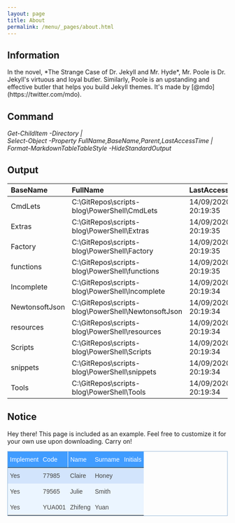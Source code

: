 ```yaml
---
layout: page
title: About
permalink: /menu/_pages/about.html
---
```


## Information

<p class="lead">In the novel, *The Strange Case of Dr. Jekyll and Mr. Hyde*, Mr. Poole is Dr. Jekyll's virtuous and loyal butler. Similarly, Poole is an upstanding and effective butler that helps you build Jekyll themes. It's made by [@mdo](https://twitter.com/mdo).</p>

## Command

*Get-ChildItem -Directory \|*<br>
*Select-Object -Property FullName,BaseName,Parent,LastAccessTime \|*<br>
*Format-MarkdownTableTableStyle -HideStandardOutput*<br>

## Output

|BaseName|FullName|LastAccessTime|Parent|
|:--|:--|:--|:--|
|CmdLets|C:\\GitRepos\\scripts-blog\\PowerShell\\CmdLets|14/09/2020 20:19:35|C:\\GitRepos\\scripts-blog\\PowerShell|
|Extras|C:\\GitRepos\\scripts-blog\\PowerShell\\Extras|14/09/2020 20:19:35|C:\\GitRepos\\scripts-blog\\PowerShell|
|Factory|C:\\GitRepos\\scripts-blog\\PowerShell\\Factory|14/09/2020 20:19:35|C:\\GitRepos\\scripts-blog\\PowerShell|
|functions|C:\\GitRepos\\scripts-blog\\PowerShell\\functions|14/09/2020 20:19:35|C:\\GitRepos\\scripts-blog\\PowerShell|
|Incomplete|C:\\GitRepos\\scripts-blog\\PowerShell\\Incomplete|14/09/2020 20:19:34|C:\\GitRepos\\scripts-blog\\PowerShell|
|NewtonsoftJson|C:\\GitRepos\\scripts-blog\\PowerShell\\NewtonsoftJson|14/09/2020 20:19:34|C:\\GitRepos\\scripts-blog\\PowerShell|
|resources|C:\\GitRepos\\scripts-blog\\PowerShell\\resources|14/09/2020 20:19:34|C:\\GitRepos\\scripts-blog\\PowerShell|
|Scripts|C:\\GitRepos\\scripts-blog\\PowerShell\\Scripts|14/09/2020 20:19:34|C:\\GitRepos\\scripts-blog\\PowerShell|
|snippets|C:\\GitRepos\\scripts-blog\\PowerShell\\snippets|14/09/2020 20:19:34|C:\\GitRepos\\scripts-blog\\PowerShell|
|Tools|C:\\GitRepos\\scripts-blog\\PowerShell\\Tools|14/09/2020 20:19:34|C:\\GitRepos\\scripts-blog\\PowerShell|

## Notice
<p class="message">
  Hey there! This page is included as an example. Feel free to customize it for your own use upon downloading. Carry on!
</p>

<style type="text/css">
.tg  {border-collapse:collapse;border-color:#9ABAD9;border-spacing:0;border-style:solid;border-width:1px;
  margin:0px auto;}
.tg td{background-color:#EBF5FF;border-color:#9ABAD9;border-style:solid;border-width:0px;color:#444;
  font-family:Arial, sans-serif;font-size:14px;overflow:hidden;padding:10px 5px;word-break:normal;}
.tg th{background-color:#409cff;border-color:#9ABAD9;border-style:solid;border-width:0px;color:#fff;
  font-family:Arial, sans-serif;font-size:14px;font-weight:normal;overflow:hidden;padding:10px 5px;word-break:normal;}
.tg .tg-ul38{position:-webkit-sticky;position:sticky;text-align:left;top:-1px;vertical-align:top;will-change:transform}
.tg .tg-hmp3{background-color:#D2E4FC;text-align:left;vertical-align:top}
.tg .tg-0lax{text-align:left;vertical-align:top}
.tg-sort-header::-moz-selection{background:0 0}
.tg-sort-header::selection{background:0 0}.tg-sort-header{cursor:pointer}
.tg-sort-header:after{content:'';float:right;margin-top:7px;border-width:0 5px 5px;border-style:solid;
  border-color:#404040 transparent;visibility:hidden}
.tg-sort-header:hover:after{visibility:visible}
.tg-sort-asc:after,.tg-sort-asc:hover:after,.tg-sort-desc:after{visibility:visible;opacity:.4}
.tg-sort-desc:after{border-bottom:none;border-width:5px 5px 0}@media screen and (max-width: 767px) {.tg {width: auto !important;}.tg col {width: auto !important;}.tg-wrap {overflow-x: auto;-webkit-overflow-scrolling: touch;margin: auto 0px;}}</style>
<div class="tg-wrap"><table id="tg-vANZ1" class="tg">
<thead>
  <tr>
    <th class="tg-ul38">Implement</th>
    <th class="tg-ul38">Code</th>
    <th class="tg-ul38">Name</th>
    <th class="tg-ul38">Surname</th>
    <th class="tg-ul38">Initials</th>
  </tr>
</thead>
<tbody>
  <tr>
    <td class="tg-hmp3">Yes</td>
    <td class="tg-hmp3">77985</td>
    <td class="tg-hmp3">Claire</td>
    <td class="tg-hmp3">Honey</td>
    <td class="tg-hmp3"></td>
  </tr>
  <tr>
    <td class="tg-0lax">Yes</td>
    <td class="tg-0lax">79565</td>
    <td class="tg-0lax">Julie</td>
    <td class="tg-0lax">Smith</td>
    <td class="tg-0lax"></td>
  </tr>
  <tr>
    <td class="tg-0lax">Yes</td>
    <td class="tg-0lax">YUA001</td>
    <td class="tg-0lax">Zhifeng</td>
    <td class="tg-0lax">Yuan</td>
    <td class="tg-0lax"></td>
  </tr>
</tbody>
</table></div>
<script charset="utf-8">var TGSort=window.TGSort||function(n){"use strict";function r(n){return n?n.length:0}function t(n,t,e,o=0){for(e=r(n);o<e;++o)t(n[o],o)}function e(n){return n.split("").reverse().join("")}function o(n){var e=n[0];return t(n,function(n){for(;!n.startsWith(e);)e=e.substring(0,r(e)-1)}),r(e)}function u(n,r,e=[]){return t(n,function(n){r(n)&&e.push(n)}),e}var a=parseFloat;function i(n,r){return function(t){var e="";return t.replace(n,function(n,t,o){return e=t.replace(r,"")+"."+(o||"").substring(1)}),a(e)}}var s=i(/^(?:\s*)([+-]?(?:\d+)(?:,\d{3})*)(\.\d*)?$/g,/,/g),c=i(/^(?:\s*)([+-]?(?:\d+)(?:\.\d{3})*)(,\d*)?$/g,/\./g);function f(n){var t=a(n);return!isNaN(t)&&r(""+t)+1>=r(n)?t:NaN}function d(n){var e=[],o=n;return t([f,s,c],function(u){var a=[],i=[];t(n,function(n,r){r=u(n),a.push(r),r||i.push(n)}),r(i)<r(o)&&(o=i,e=a)}),r(u(o,function(n){return n==o[0]}))==r(o)?e:[]}function v(n){if("TABLE"==n.nodeName){for(var a=function(r){var e,o,u=[],a=[];return function n(r,e){e(r),t(r.childNodes,function(r){n(r,e)})}(n,function(n){"TR"==(o=n.nodeName)?(e=[],u.push(e),a.push(n)):"TD"!=o&&"TH"!=o||e.push(n)}),[u,a]}(),i=a[0],s=a[1],c=r(i),f=c>1&&r(i[0])<r(i[1])?1:0,v=f+1,p=i[f],h=r(p),l=[],g=[],N=[],m=v;m<c;++m){for(var T=0;T<h;++T){r(g)<h&&g.push([]);var C=i[m][T],L=C.textContent||C.innerText||"";g[T].push(L.trim())}N.push(m-v)}t(p,function(n,t){l[t]=0;var a=n.classList;a.add("tg-sort-header"),n.addEventListener("click",function(){var n=l[t];!function(){for(var n=0;n<h;++n){var r=p[n].classList;r.remove("tg-sort-asc"),r.remove("tg-sort-desc"),l[n]=0}}(),(n=1==n?-1:+!n)&&a.add(n>0?"tg-sort-asc":"tg-sort-desc"),l[t]=n;var i,f=g[t],m=function(r,t){return n*f[r].localeCompare(f[t])||n*(r-t)},T=function(n){var t=d(n);if(!r(t)){var u=o(n),a=o(n.map(e));t=d(n.map(function(n){return n.substring(u,r(n)-a)}))}return t}(f);(r(T)||r(T=r(u(i=f.map(Date.parse),isNaN))?[]:i))&&(m=function(r,t){var e=T[r],o=T[t],u=isNaN(e),a=isNaN(o);return u&&a?0:u?-n:a?n:e>o?n:e<o?-n:n*(r-t)});var C,L=N.slice();L.sort(m);for(var E=v;E<c;++E)(C=s[E].parentNode).removeChild(s[E]);for(E=v;E<c;++E)C.appendChild(s[v+L[E-v]])})})}}n.addEventListener("DOMContentLoaded",function(){for(var t=n.getElementsByClassName("tg"),e=0;e<r(t);++e)try{v(t[e])}catch(n){}})}(document)</script>
